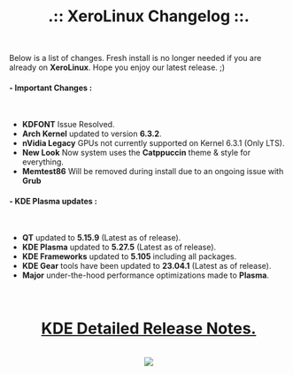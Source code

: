 # <center>.:: XeroLinux Changelog ::.</center>

<br />

Below is a list of changes. Fresh install is no longer needed if you are already on **XeroLinux**. Hope you enjoy our latest release. ;)


#### - Important Changes :
<br />

- **KDFONT** Issue Resolved.
- **Arch Kernel** updated to version **6.3.2**.
- **nVidia Legacy** GPUs not currently supported on Kernel 6.3.1 (Only LTS).
- **New Look** Now system uses the **Catppuccin** theme & style for everything.
- **Memtest86** Will be removed during install due to an ongoing issue with **Grub**

#### - KDE Plasma updates :
<br />

- **QT** updated to **5.15.9** (Latest as of release).
- **KDE Plasma** updated to **5.27.5** (Latest as of release).
- **KDE Frameworks** updated to **5.105** including all packages.
- **KDE Gear** tools have been updated to **23.04.1** (Latest as of release).
- **Major** under-the-hood performance optimizations made to **Plasma**.

<br />

# <center><a href="https://forum.xerolinux.xyz/thread-4.html" target="_blank">KDE Detailed Release Notes.</a>
<br />
<center> <img src="https://img.shields.io/sourceforge/dw/xerolinux.svg?style=for-the-badge&color=FD729A&labelColor=3A4986"> </center>

